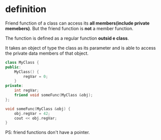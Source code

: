 # definition

Friend function of a class can access its **all members(include private memebers)**. But the friend function is **not** a member function.

The function is defined as a regular function **outsid e class**.

It takes an object of type the class as its parameter and is able to access the private data members of that object.

```cpp
class MyClass {
public:
    MyClass() {
        regVar = 0;
    }
private:
    int regVar;
    friend void someFunc(MyClass &obj);
};

void someFunc(MyClass &obj) {
    obj.regVar = 42; 
    cout << obj.regVar;
}
```

PS: friend functions don't have a pointer.
